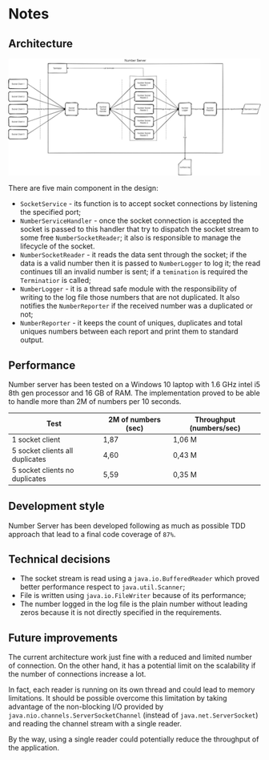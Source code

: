 # Notes

## Architecture

![architecture](./architecture.png)

There are five main component in the design:
* `SocketService` - its function is to accept socket connections by listening the specified port;
* `NumberServiceHandler` - once the socket connection is accepted the socket is passed to this handler 
  that try to dispatch the socket stream to some free `NumberSocketReader`; it also is responsible to 
  manage the lifecycle of the socket.
* `NumberSocketReader` - it reads the data sent through the socket; if the data is a valid number then
  it is passed to `NumberLogger` to log it; the read continues till an invalid number is sent; if a 
  `temination` is required the `Terminatior` is called;
* `NumberLogger` - it is a thread safe module with the responsibility of writing to the log file 
  those numbers that are not duplicated. It also notifies the `NumberReporter` if the received number 
  was a duplicated or not;
* `NumberReporter` - it keeps the count of uniques, duplicates and total uniques numbers between each report 
  and print them to standard output.
  
## Performance

Number server has been tested on a Windows 10 laptop with 1.6 GHz intel i5 8th gen processor and 16 GB of RAM. 
The implementation proved to be able to handle more than 2M of numbers per 10 seconds.

Test                            | 2M of numbers (sec)    | Throughput (numbers/sec)
--------------------------------|-----------------------|-------------------------
1 socket client                 |1,87                   | 1,06 M
5 socket clients all duplicates |4,60                   | 0,43 M
5 socket clients no duplicates  |5,59                   | 0,35 M

## Development style

Number Server has been developed following as much as possible TDD approach that lead to a final 
code coverage of `87%`.

## Technical decisions

* The socket stream is read using a `java.io.BufferedReader` which proved better performance respect to
  `java.util.Scanner`;
* File is written using `java.io.FileWriter` because of its performance;
* The number logged in the log file is the plain number without leading zeros because it is not directly 
  specified in the requirements.
  
## Future improvements
The current architecture work just fine with a reduced and limited number of connection. On the other hand,
it has a potential limit on the scalability if the number of connections increase a lot. 

In fact, each reader is running on its own thread and could lead to memory limitations. It should be possible
overcome this limitation by taking advantage of the non-blocking I/O provided by `java.nio.channels.ServerSocketChannel` 
(instead of `java.net.ServerSocket`) and reading the channel stream with a single reader. 

By the way, using a single reader could potentially reduce the throughput of the application.